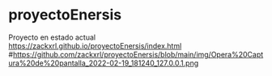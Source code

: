 # proyectoEnersis
Proyecto en estado actual
https://zackxrl.github.io/proyectoEnersis/index.html
#https://github.com/zackxrl/proyectoEnersis/blob/main/img/Opera%20Captura%20de%20pantalla_2022-02-19_181240_127.0.0.1.png
